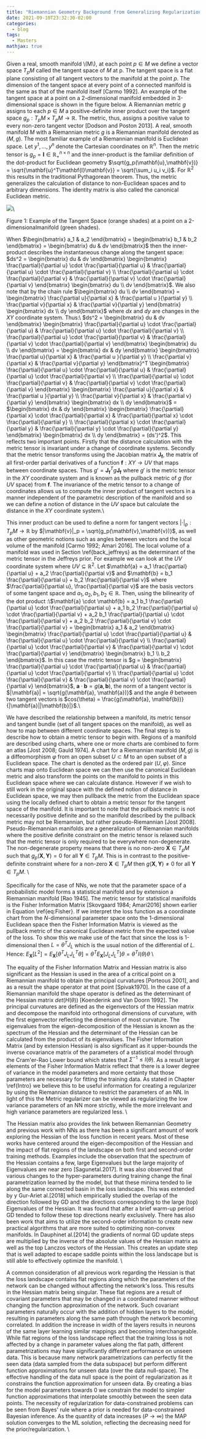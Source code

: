 ```yaml
---
title: "Riemannian Geometry Background from Generalizing Regularization of Neural Networks to Correlated Parameter Spaces"
date: 2021-09-10T23:32:30-02:00
categories:
  - blog
tags:
  - Masters
mathjax: true
---
```


Given a real, smooth manifold \\(M\\), at each point $p \in M$ we define a vector space $T_pM$ called the tangent space of $M$ at p. The tangent space is a flat plane consisting of all tangent vectors to the manifold at the point $p$. The dimension of the tangent space at every point of a connected manifold is the same as that of the manifold itself [Carmo 1992]. An example of the tangent space at a point on a 2-dimensional manifold embedded in 3-dimensional space is shown in the figure below. A Riemannian metric $g$ assigns to each $p \in M$ a positive-definite inner product over the tangent space $g_p: T_pM \times T_pM \rightarrow \mathbb{R}$. The metric, thus, assigns a positive value to every non-zero tangent vector  [Dodson  and  Poston  2013]. A real, smooth manifold $M$ with a Riemannian metric $g$ is a Riemannian manifold denoted as $(M,g)$. The most familiar example of a Riemannian manifold is Euclidean space. Let $y^1, ..., y^n$ denote the Cartesian coordinates on $\mathbb{R}^n$. Then the metric tensor is $g_p = \mathbf{I} \in \mathbb{R}_+^{n \times n}$ and the inner-product is the familiar definition of the dot-product for Euclidean geometry $\sqrt{g_p(\mathbf{u},\mathbf{v})} = \sqrt{\mathbf{u}^T\mathbf{I}\mathbf{v}} = \sqrt{\sum_i u_i v_i}$. For $\mathbb{R}^2$ this results in the traditional Pythagorean theorem. Thus, the metric generalizes the calculation of distance to non-Euclidean spaces and to arbitrary dimensions. The identity matrix is also called the canonical Euclidean metric. 

<a href="{{ site.baseurl }}/assets/images/tangent1.jpeg"><img src="{{ site.baseurl }}/assets/images/tangent1.jpeg"></a>\\

Figure 1:  Example of the Tangent Space (orange shades) at a point on a 2-dimensionalmanifold (green shades).

When $\begin{bmatrix} a_1 & a_2 \end{bmatrix} = \begin{bmatrix} b_1 & b_2 \end{bmatrix} = \begin{bmatrix} du & dv \end{bmatrix}$ then the inner-product describes the instantaneous change along the tangent space: $ds^2 = \begin{bmatrix} du & dv \end{bmatrix} \begin{bmatrix} \frac{\partial}{\partial u} \cdot \frac{\partial}{\partial u} & \frac{\partial}{\partial u} \cdot \frac{\partial}{\partial v} \\ \frac{\partial}{\partial u} \cdot \frac{\partial}{\partial v} & \frac{\partial}{\partial v} \cdot \frac{\partial}{\partial v} \end{bmatrix} \begin{bmatrix} du \\ dv \end{bmatrix}$. We also note that by the chain rule $\begin{bmatrix} du \\ dv \end{bmatrix} = \begin{bmatrix} \frac{\partial u}{\partial x} & \frac{\partial u }{\partial y} \\ \frac{\partial v}{\partial x} & \frac{\partial v}{\partial y} \end{bmatrix} \begin{bmatrix} dx \\ dy \end{bmatrix}$ where $dx$ and $dy$ are changes in the $XY$ coordinate system. Thus:\\ $ds^2 = \begin{bmatrix} du & dv \end{bmatrix} \begin{bmatrix} \frac{\partial}{\partial u} \cdot \frac{\partial}{\partial u} & \frac{\partial}{\partial u} \cdot \frac{\partial}{\partial v} \\ \frac{\partial}{\partial u} \cdot \frac{\partial}{\partial v} & \frac{\partial}{\partial v} \cdot \frac{\partial}{\partial v} \end{bmatrix} \begin{bmatrix} du \\ dv \end{bmatrix} = \begin{bmatrix} dx & dy \end{bmatrix} \begin{bmatrix} \frac{\partial u}{\partial x} & \frac{\partial u }{\partial y} \\ \frac{\partial v}{\partial x} & \frac{\partial v}{\partial y} \end{bmatrix}^T \begin{bmatrix} \frac{\partial}{\partial u} \cdot \frac{\partial}{\partial u} & \frac{\partial}{\partial u} \cdot \frac{\partial}{\partial v} \\ \frac{\partial}{\partial u} \cdot \frac{\partial}{\partial v} & \frac{\partial}{\partial v} \cdot \frac{\partial}{\partial v} \end{bmatrix} \begin{bmatrix} \frac{\partial u}{\partial x} & \frac{\partial u }{\partial y} \\ \frac{\partial v}{\partial x} & \frac{\partial v}{\partial y} \end{bmatrix} \begin{bmatrix} dx \\ dy \end{bmatrix}$ = $\begin{bmatrix} dx & dy \end{bmatrix} \begin{bmatrix} \frac{\partial}{\partial x} \cdot \frac{\partial}{\partial x} & \frac{\partial}{\partial x} \cdot \frac{\partial}{\partial y} \\ \frac{\partial}{\partial x} \cdot \frac{\partial}{\partial y} & \frac{\partial}{\partial y} \cdot \frac{\partial}{\partial y} \end{bmatrix} \begin{bmatrix} dx \\ dy \end{bmatrix} = (ds')^2$. This reflects two important points. Firstly that the distance calculation with the metric tensor is invariant under a change of coordinate systems. Secondly that the metric tensor transforms using the Jacobian matrix $\mathbf{J_f}$, the matrix of all first-order partial derivatives of a function $\mathbf{f}: XY \rightarrow UV$ that maps between coordinate spaces. Thus $g' = \mathbf{J_f}^T g \mathbf{J_f}$ where $g'$ is the metric tensor in the $XY$ coordinate system and is known as the pullback metric of $g$ (for $UV$ space) from $\mathbf{f}$. The invariance of the metric tensor to a change of coordinates allows us to compute the inner product of tangent vectors in a manner independent of the parametric description of the manifold and so we can define a notion of distance in the $UV$ space but calculate the distance in the $XY$ coordinate system.\\

This inner product can be used to define a norm for tangent vectors $|\cdot|_p:T_pM \rightarrow \mathbb{R}$ by $|\mathbf{v}|_p = \sqrt{g_p(\mathbf{v},\mathbf{v})}$, as well as other geometric notions such as angles between vectors and the local volume of the manifold [Carmo 1992; Amari 2016]. The local volume of a manifold was used in Section \ref{back_jeffreys} as the determinant of the metric tensor in the Jeffreys prior. For example we can look at the $UV$ coordinate system where $UV \subseteq \mathbb{R}^2$. Let $\mathbf{a} = a_1 \frac{\partial}{\partial u} + a_2 \frac{\partial}{\partial v}$ and $\mathbf{b} = b_1 \frac{\partial}{\partial u} + b_2 \frac{\partial}{\partial v}$ where $\frac{\partial}{\partial u}, \frac{\partial}{\partial v}$ are the basis vectors of some tangent space and $a_1, a_2, b_1, b_2 \in \mathbb{R}$. Then, using the bilinearity of the dot product :\\$\mathbf{a} \cdot \mathbf{b} = a_1 b_1 \frac{\partial}{\partial u} \cdot \frac{\partial}{\partial u} + a_1 b_2 \frac{\partial}{\partial u} \cdot \frac{\partial}{\partial v} + a_2 b_1 \frac{\partial}{\partial u} \cdot \frac{\partial}{\partial v} + a_2 b_2 \frac{\partial}{\partial v} \cdot \frac{\partial}{\partial v} = \begin{bmatrix} a_1 & a_2 \end{bmatrix} \begin{bmatrix} \frac{\partial}{\partial u} \cdot \frac{\partial}{\partial u} & \frac{\partial}{\partial u} \cdot \frac{\partial}{\partial v} \\ \frac{\partial}{\partial u} \cdot \frac{\partial}{\partial v} & \frac{\partial}{\partial v} \cdot \frac{\partial}{\partial v} \end{bmatrix} \begin{bmatrix} b_1 \\ b_2 \end{bmatrix}$. In this case the metric tensor is $g = \begin{bmatrix} \frac{\partial}{\partial u} \cdot \frac{\partial}{\partial u} & \frac{\partial}{\partial u} \cdot \frac{\partial}{\partial v} \\ \frac{\partial}{\partial u} \cdot \frac{\partial}{\partial v} & \frac{\partial}{\partial v} \cdot \frac{\partial}{\partial v} \end{bmatrix}$, $\mathbf{a} \cdot \mathbf{b} = g(\mathbf{a}, \mathbf{b})$, the norm of a tangent vector is $|\mathbf{a}| = \sqrt{g(\mathbf{a}, \mathbf{a})}$ and the angle $\theta$ between two tangent vectors is $cos(\theta) = \frac{g(\mathbf{a}, \mathbf{b})}{|\mathbf{a}||\mathbf{b}|}$.\\ 

We have described the relationship between a manifold, its metric tensor and tangent bundle (set of all tangent spaces on the manifold), as well as how to map between different coordinate spaces. The final step is to describe how to obtain a metric tensor to begin with. Regions of a manifold are described using charts, where one or more charts are combined to form an atlas [Jost 2008; Gauld 1974]. A chart for a Riemannian manifold $(M,g)$ is a diffeomorphism $\varphi$ from an open subset $U \subset M$ to an open subset of a Euclidean space. The chart is denoted as the ordered pair $(U,\varphi)$. Since charts map onto Euclidean space we can then use the canonical Euclidean metric and also transform the points on the manifold to points in this Euclidean space where we can calculate distance. However if we wish to still work in the original space with the defined notion of distance in Euclidean space, we may then pullback the metric from the Euclidean space using the locally defined chart to obtain a  metric tensor for the tangent space of the manifold. It is important to note that the pullback metric is not necessarily positive definite and so the manifold described by the pullback metric may not be Riemannian, but rather pseudo-Riemannian [Jost 2008]. Pseudo-Riemannian manifolds are a generalization of Riemannian manifolds where the positive definite constraint on the metric tensor is relaxed such that the metric tensor is only required to be everywhere non-degenerate. The non-degenerate property means that there is no non-zero $\mathbf{X} \in T_pM$ such that $g_p(\mathbf{X},\mathbf{Y}) = 0$ for all $\mathbf{Y} \in T_pM$. This is in contrast to the positive-definite constraint where for a non-zero $\mathbf{X} \in T_pM$ then $g(\mathbf{X}, \mathbf{Y}) \neq 0$ for all $\mathbf{Y} \in T_pM$. \\

Specifically for the case of NNs, we note that the parameter space of a probabilistic model forms a statistical manifold and by extension a Riemannian manifold [Rao 1945]. The metric tensor for statistical manifolds is the Fisher Information Matrix [Skovgaard 1984; Amari2016] shown earlier in Equation \ref{eq:Fisher}. If we interpret the loss function as a coordinate chart from the $N$-dimensional parameter space onto the $1$-dimensional Euclidean space then the Fisher Information Matrix is viewed as the pullback metric of the canonical Euclidean metric from the expected value of the loss. To show this we make use of the fact that since the loss is 1-dimensional then $L = \theta^TJ_L$ which is the usual notion of the differential of $L$. Hence: $E_\mathbf{X}[L^2] = E_\mathbf{X}[\theta^TJ_LJ_L^T\theta] = \theta^TE_\mathbf{X}[J_LJ_L^T]\theta = \theta^TI(\theta)\theta$ \\

 The equality of the Fisher Information Matrix and Hessian matrix is also significant as the Hessian is used in the area of a critical point on a Riemannian manifold to obtain the principal curvatures [Porteous 2001], and as a result the shape operator at that point [Spivak1970]. In the case of a Riemannian manifold the shape operator is defined as the determinant of the Hessian matrix $det(H(\theta))$ [Koenderink and Van Doorn 1992]. The principal curvatures are defined as the eigenvectors of the Hessian matrix and decompose the manifold into orthogonal dimensions of curvature, with the first eigenvector reflecting the dimension of most curvature. The eigenvalues from the eigen-decomposition of the Hessian is known as the spectrum of the Hessian and the determinant of the Hessian can be calculated from the product of its eigenvalues. The Fisher Information Matrix (and by extension Hessian) is also significant as it upper-bounds the inverse covariance matrix of the parameters of a statistical model through the Cram\'er-Rao Lower bound which states that $\Sigma^{-1} \leqslant I(\theta)$. As a result larger elements of the Fisher Information Matrix reflect that there is a lower degree of variance in the model parameters and more certainty that those parameters are necessary for fitting the training data. As stated in Chapter \ref{Intro} we believe this to be useful information for creating a regularizer by using the Riemannian distance to restrict the parameters of an NN. In light of this the Metric regularizer can be viewed as regularizing the low variance parameters of an NN more strictly, while the more irrelevant and high variance parameters are regularized less. \\

The Hessian matrix also provides the link between Riemannian Geometry and previous work with NNs as there has been a significant amount of work exploring the Hessian of the loss function in recent years. Most of these works have centered around the eigen-decomposition of the Hessian and the impact of flat regions of the landscape on both first and second-order training methods. Examples include the observation that the spectrum of the Hessian contains a few, large Eigenvalues but the large majority of Eigenvalues are near zero [Sagunetal.2017]. It was also observed that various changes to the hyper-parameters during training change the final parametrization learned by the model, but that these minima tended to lie along the same connected basin in the loss landscape. This was extended by y  Gur-Ariet al.[2018] which empirically studied the overlap of the direction followed by GD and the directions corresponding to the large (top) Eigenvalues of the Hessian. It was found that after a brief warm-up period GD tended to follow these top directions nearly exclusively. There has also been work that aims to utilize the second-order information to create new practical algorithms that are more suited to optimizing non-convex manifolds. In  Dauphinet  al.[2014] the gradients of normal GD update steps are multiplied by the inverse of the absolute values of the Hessian matrix as well as the top Lanczos vectors of the Hessian. This creates an update step that is well adapted to escape saddle points within the loss landscape but is still able to effectively optimize the manifold. \\

A common consideration of all previous work regarding the Hessian is that the loss landscape contains flat regions along which the parameters of the network can be changed without affecting the network's loss. This results in the Hessian matrix being singular. These flat regions are a result of covariant parameters that may be changed in a coordinated manner without changing the function approximation of the network. Such covariant parameters naturally occur with the addition of hidden layers to the model, resulting in parameters along the same path through the network becoming correlated. In addition the increase in width of the layers results in neurons of the same layer learning similar mappings and becoming interchangeable. While flat regions of the loss landscape reflect that the training loss is not affected by a change in parameter values along the flat path, different parametrizations may have significantly different performance on unseen data. This is because many network parametrizations can perfectly fit the seen data (data sampled from the data subspace) but perform different function approximations for unseen data (over the data null-space). The effective handling of the data null space is the point of regularization as it constrains the function approximation for unseen data. By creating a bias for the model parameters towards $0$ we constrain the model to simpler function approximations that interpolate smoothly between the seen data points. The necessity of regularization for data-constrained problems can be seen from Bayes' rule where a prior is needed for data-constrained Bayesian inference. As the quantity of data increases ($P \rightarrow \infty$) the MAP solution converges to the ML solution, reflecting the decreasing need for the prior/regularization. \\
